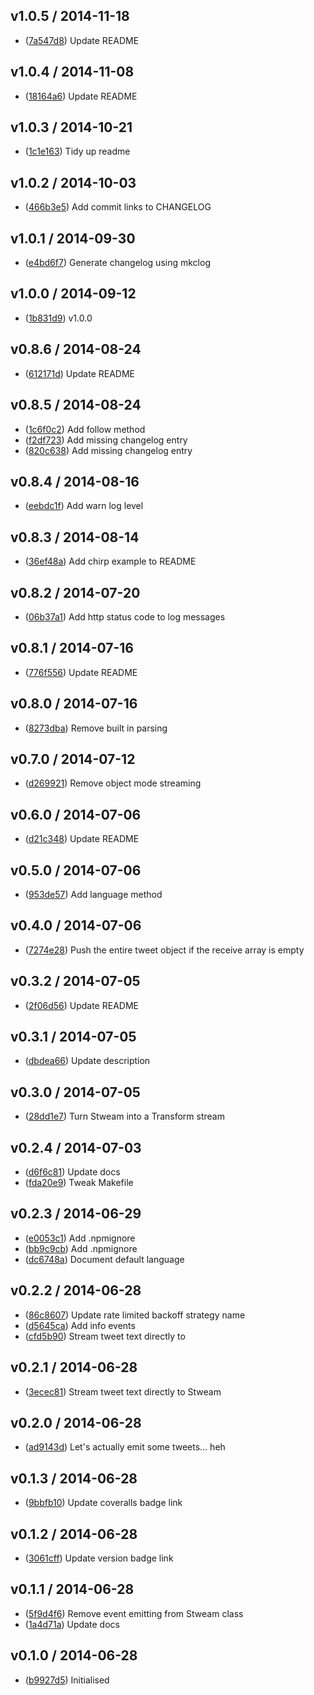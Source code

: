 ## v1.0.5 / 2014-11-18

 * ([7a547d8](https://github.com/tanem/stweam/commit/7a547d82bbcfef4a68a51c4135e2de86a9afc2c0)) Update README

## v1.0.4 / 2014-11-08

 * ([18164a6](https://github.com/tanem/stweam/commit/18164a6db489a08bedb7003278d39f2ff6cf7a25)) Update README

## v1.0.3 / 2014-10-21

 * ([1c1e163](https://github.com/tanem/stweam/commit/1c1e16312c15f3421645802fb57b084a14f8f8d9)) Tidy up readme

## v1.0.2 / 2014-10-03

 * ([466b3e5](https://github.com/tanem/stweam/commit/466b3e5f215a353310e7181211054c7203822c5c)) Add commit links to CHANGELOG

## v1.0.1 / 2014-09-30

 * ([e4bd6f7](https://github.com/tanem/stweam/commit/e4bd6f7462755f68fece8cb0700d1ef65d3da1f2)) Generate changelog using mkclog

## v1.0.0 / 2014-09-12

 * ([1b831d9](https://github.com/tanem/stweam/commit/1b831d938eb43918b0b73167c93ac8cfb5c9d1d2)) v1.0.0

## v0.8.6 / 2014-08-24

 * ([612171d](https://github.com/tanem/stweam/commit/612171d3474bd1079c73315d790a532bd6d24bf3)) Update README

## v0.8.5 / 2014-08-24

 * ([1c6f0c2](https://github.com/tanem/stweam/commit/1c6f0c26406583cf4688b0025881c7cf501b3612)) Add follow method
 * ([f2df723](https://github.com/tanem/stweam/commit/f2df723fc45ac7be3b706b5caeec1ab935390088)) Add missing changelog entry
 * ([820c638](https://github.com/tanem/stweam/commit/820c63867bfad9f8158031ebdd054046a9f2c09c)) Add missing changelog entry

## v0.8.4 / 2014-08-16

 * ([eebdc1f](https://github.com/tanem/stweam/commit/eebdc1fba0cfa66e8161d224f35f54ffdbc3d029)) Add warn log level

## v0.8.3 / 2014-08-14

 * ([36ef48a](https://github.com/tanem/stweam/commit/36ef48af63d7605df4b88bccdb31d6f857b94bea)) Add chirp example to README

## v0.8.2 / 2014-07-20

 * ([06b37a1](https://github.com/tanem/stweam/commit/06b37a1aa5c8414738867fddea12f3d2d29b7df8)) Add http status code to log messages

## v0.8.1 / 2014-07-16

 * ([776f556](https://github.com/tanem/stweam/commit/776f556f341dc27a9a24b07baee2ab123a97d459)) Update README

## v0.8.0 / 2014-07-16

 * ([8273dba](https://github.com/tanem/stweam/commit/8273dbac5cace9efc469a64b5e990ad507dcb561)) Remove built in parsing

## v0.7.0 / 2014-07-12

 * ([d269921](https://github.com/tanem/stweam/commit/d269921eb34d4ce2bc7769f7c21d33f37f53f0ea)) Remove object mode streaming

## v0.6.0 / 2014-07-06

 * ([d21c348](https://github.com/tanem/stweam/commit/d21c348d5582954f0e00b9ca2b3c5e8407245ac3)) Update README

## v0.5.0 / 2014-07-06

 * ([953de57](https://github.com/tanem/stweam/commit/953de57dedc015081e66b2b49845506517ef3c08)) Add language method

## v0.4.0 / 2014-07-06

 * ([7274e28](https://github.com/tanem/stweam/commit/7274e286a6cc8dfb36cf51cdfb55dfe67a2558ad)) Push the entire tweet object if the receive array is empty

## v0.3.2 / 2014-07-05

 * ([2f06d56](https://github.com/tanem/stweam/commit/2f06d56e15a4a38ee3fadc62fc2737d18812b140)) Update README

## v0.3.1 / 2014-07-05

 * ([dbdea66](https://github.com/tanem/stweam/commit/dbdea668f8eebca410ecb28a55a97e76ef678d3a)) Update description

## v0.3.0 / 2014-07-05

 * ([28dd1e7](https://github.com/tanem/stweam/commit/28dd1e7846ab099bcc3e8bae9b4e1bd1a07ef6b7)) Turn Stweam into a Transform stream

## v0.2.4 / 2014-07-03

 * ([d6f6c81](https://github.com/tanem/stweam/commit/d6f6c81c4ff9e0b8fb2f85f3e54b77db8d8cf1b7)) Update docs
 * ([fda20e9](https://github.com/tanem/stweam/commit/fda20e9d32f0f596bd08f573eed59a92d051e946)) Tweak Makefile

## v0.2.3 / 2014-06-29

 * ([e0053c1](https://github.com/tanem/stweam/commit/e0053c1a05b323144cc8d867f416e2440b1f8f7e)) Add .npmignore
 * ([bb9c9cb](https://github.com/tanem/stweam/commit/bb9c9cbdfd727a8be9d65dbebc145381a507439c)) Add .npmignore
 * ([dc6748a](https://github.com/tanem/stweam/commit/dc6748ae87d4fcc21f341ba41d7416fdb8d60a4e)) Document default language

## v0.2.2 / 2014-06-28

 * ([86c8607](https://github.com/tanem/stweam/commit/86c8607cb8459575b29957a56e04039e3e18ae97)) Update rate limited backoff strategy name
 * ([d5645ca](https://github.com/tanem/stweam/commit/d5645ca6e8449873186d14adbe97e70701be0253)) Add info events
 * ([cfd5b90](https://github.com/tanem/stweam/commit/cfd5b90f85bce4a490e2a242e00b571d418005cd)) Stream tweet text directly to

## v0.2.1 / 2014-06-28

 * ([3ecec81](https://github.com/tanem/stweam/commit/3ecec812455c83edc3b751354507e78a01670297)) Stream tweet text directly to Stweam

## v0.2.0 / 2014-06-28

 * ([ad9143d](https://github.com/tanem/stweam/commit/ad9143dd2702e1fb767de0d7090c6fecc0278f52)) Let's actually emit some tweets... heh

## v0.1.3 / 2014-06-28

 * ([9bbfb10](https://github.com/tanem/stweam/commit/9bbfb10915163164e45a51a6d9e5bd2eb65fcc5f)) Update coveralls badge link

## v0.1.2 / 2014-06-28

 * ([3061cff](https://github.com/tanem/stweam/commit/3061cff9e7bba4b1ff2efc0144f5a4fbfe31ae2e)) Update version badge link

## v0.1.1 / 2014-06-28

 * ([5f9d4f6](https://github.com/tanem/stweam/commit/5f9d4f67b6dcddf66b323964baaf5a187a4140eb)) Remove event emitting from Stweam class
 * ([1a4d71a](https://github.com/tanem/stweam/commit/1a4d71ad22b5071c6e110de38a693337f609f56d)) Update docs

## v0.1.0 / 2014-06-28

 * ([b9927d5](https://github.com/tanem/stweam/commit/b9927d5f66f94de3c8c93d43ba36a01edadcc7c1)) Initialised
